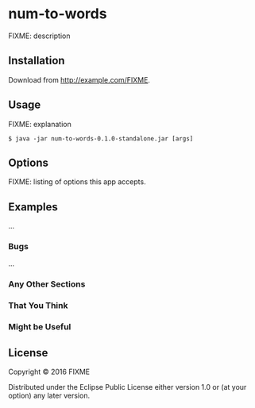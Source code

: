 # num-to-words

FIXME: description

## Installation

Download from http://example.com/FIXME.

## Usage

FIXME: explanation

    $ java -jar num-to-words-0.1.0-standalone.jar [args]

## Options

FIXME: listing of options this app accepts.

## Examples

...

### Bugs

...

### Any Other Sections
### That You Think
### Might be Useful

## License

Copyright © 2016 FIXME

Distributed under the Eclipse Public License either version 1.0 or (at
your option) any later version.
